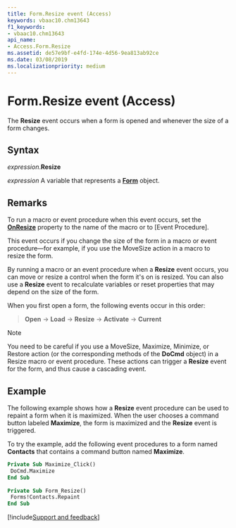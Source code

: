 ```yaml
---
title: Form.Resize event (Access)
keywords: vbaac10.chm13643
f1_keywords:
- vbaac10.chm13643
api_name:
- Access.Form.Resize
ms.assetid: de57e9bf-e4fd-174e-4d56-9ea813ab92ce
ms.date: 03/08/2019
ms.localizationpriority: medium
---
```



# Form.Resize event (Access)

The **Resize** event occurs when a form is opened and whenever the size of a form changes.


## Syntax

_expression_.**Resize**

_expression_ A variable that represents a **[Form](Access.Form.md)** object.


## Remarks

To run a macro or event procedure when this event occurs, set the **[OnResize](Access.Form.OnResize.md)** property to the name of the macro or to [Event Procedure].

This event occurs if you change the size of the form in a macro or event procedure—for example, if you use the MoveSize action in a macro to resize the form.

By running a macro or an event procedure when a **Resize** event occurs, you can move or resize a control when the form it's on is resized. You can also use a **Resize** event to recalculate variables or reset properties that may depend on the size of the form.

When you first open a form, the following events occur in this order:

> **Open** → **Load** → **Resize** → **Activate** → **Current**

> [!NOTE] 
> You need to be careful if you use a MoveSize, Maximize, Minimize, or Restore action (or the corresponding methods of the **DoCmd** object) in a Resize macro or event procedure. These actions can trigger a **Resize** event for the form, and thus cause a cascading event.


## Example

The following example shows how a **Resize** event procedure can be used to repaint a form when it is maximized. When the user chooses a command button labeled **Maximize**, the form is maximized and the **Resize** event is triggered.

To try the example, add the following event procedures to a form named **Contacts** that contains a command button named **Maximize**.

```vb
Private Sub Maximize_Click() 
 DoCmd.Maximize 
End Sub 
 
Private Sub Form_Resize() 
 Forms!Contacts.Repaint 
End Sub
```




[!include[Support and feedback](~/includes/feedback-boilerplate.md)]